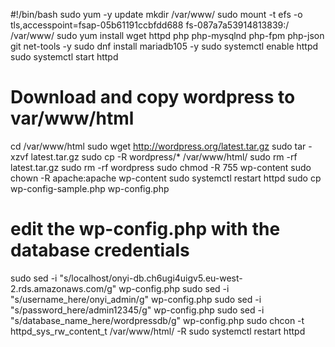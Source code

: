 #!/bin/bash
sudo yum -y update
mkdir /var/www/
sudo mount -t efs -o tls,accesspoint=fsap-05b61191ccbfdd688 fs-087a7a53914813839:/ /var/www/
sudo yum install wget httpd php php-mysqlnd php-fpm php-json git net-tools -y
sudo dnf install mariadb105 -y
sudo systemctl enable httpd
sudo systemctl start httpd

# Download and copy wordpress to var/www/html
cd /var/www/html
sudo wget http://wordpress.org/latest.tar.gz
sudo tar -xzvf latest.tar.gz
sudo cp -R wordpress/* /var/www/html/
sudo rm -rf latest.tar.gz
sudo rm -rf wordpress
sudo chmod -R 755 wp-content
sudo chown -R apache:apache wp-content
sudo systemctl restart httpd
sudo cp wp-config-sample.php wp-config.php

# edit the wp-config.php with the database credentials
sudo sed -i "s/localhost/onyi-db.ch6ugi4uigv5.eu-west-2.rds.amazonaws.com/g" wp-config.php 
sudo sed -i "s/username_here/onyi_admin/g" wp-config.php 
sudo sed -i "s/password_here/admin12345/g" wp-config.php 
sudo sed -i "s/database_name_here/wordpressdb/g" wp-config.php 
sudo chcon -t httpd_sys_rw_content_t /var/www/html/ -R
sudo systemctl restart httpd

